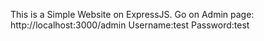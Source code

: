 This is a Simple Website on ExpressJS.
Go on Admin page: http://localhost:3000/admin
 Username:test
 Password:test

